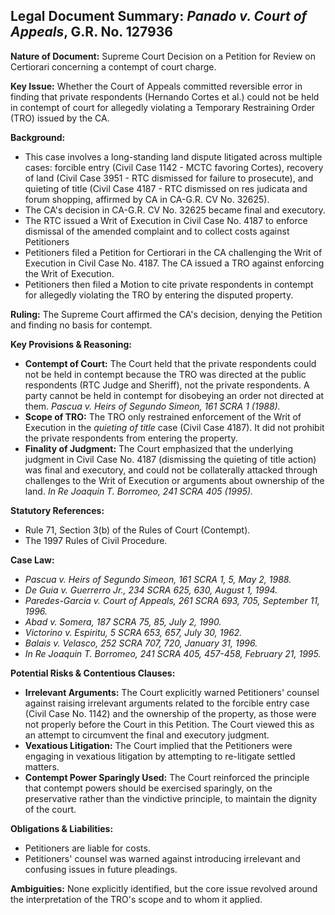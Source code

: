 ## Legal Document Summary: *Panado v. Court of Appeals*, G.R. No. 127936

**Nature of Document:** Supreme Court Decision on a Petition for Review on Certiorari concerning a contempt of court charge.

**Key Issue:** Whether the Court of Appeals committed reversible error in finding that private respondents (Hernando Cortes et al.) could not be held in contempt of court for allegedly violating a Temporary Restraining Order (TRO) issued by the CA.

**Background:**
*   This case involves a long-standing land dispute litigated across multiple cases: forcible entry (Civil Case 1142 - MCTC favoring Cortes), recovery of land (Civil Case 3951 - RTC dismissed for failure to prosecute), and quieting of title (Civil Case 4187 - RTC dismissed on res judicata and forum shopping, affirmed by CA in CA-G.R. CV No. 32625).
*   The CA's decision in CA-G.R. CV No. 32625 became final and executory.
*   The RTC issued a Writ of Execution in Civil Case No. 4187 to enforce dismissal of the amended complaint and to collect costs against Petitioners
*   Petitioners filed a Petition for Certiorari in the CA challenging the Writ of Execution in Civil Case No. 4187. The CA issued a TRO against enforcing the Writ of Execution.
*   Petitioners then filed a Motion to cite private respondents in contempt for allegedly violating the TRO by entering the disputed property.

**Ruling:** The Supreme Court affirmed the CA's decision, denying the Petition and finding no basis for contempt.

**Key Provisions & Reasoning:**

*   **Contempt of Court:** The Court held that the private respondents could not be held in contempt because the TRO was directed at the public respondents (RTC Judge and Sheriff), not the private respondents.  A party cannot be held in contempt for disobeying an order not directed at them. *Pascua v. Heirs of Segundo Simeon, 161 SCRA 1 (1988).*
*   **Scope of TRO:** The TRO only restrained enforcement of the Writ of Execution in the *quieting of title* case (Civil Case 4187).  It did not prohibit the private respondents from entering the property.
*   **Finality of Judgment:** The Court emphasized that the underlying judgment in Civil Case No. 4187 (dismissing the quieting of title action) was final and executory, and could not be collaterally attacked through challenges to the Writ of Execution or arguments about ownership of the land. *In Re Joaquin T. Borromeo, 241 SCRA 405 (1995).*

**Statutory References:**

*   Rule 71, Section 3(b) of the Rules of Court (Contempt).
*   The 1997 Rules of Civil Procedure.

**Case Law:**

*   *Pascua v. Heirs of Segundo Simeon, 161 SCRA 1, 5, May 2, 1988.*
*   *De Guia v. Guerrerro Jr., 234 SCRA 625, 630, August 1, 1994.*
*   *Paredes-Garcia v. Court of Appeals, 261 SCRA 693, 705, September 11, 1996.*
*   *Abad v. Somera, 187 SCRA 75, 85, July 2, 1990.*
*   *Victorino v. Espiritu, 5 SCRA 653, 657, July 30, 1962.*
*   *Balais v. Velasco, 252 SCRA 707, 720, January 31, 1996.*
*   *In Re Joaquin T. Borromeo, 241 SCRA 405, 457-458, February 21, 1995.*

**Potential Risks & Contentious Clauses:**

*   **Irrelevant Arguments:** The Court explicitly warned Petitioners' counsel against raising irrelevant arguments related to the forcible entry case (Civil Case No. 1142) and the ownership of the property, as those were not properly before the Court in this Petition. The Court viewed this as an attempt to circumvent the final and executory judgment.
*   **Vexatious Litigation:** The Court implied that the Petitioners were engaging in vexatious litigation by attempting to re-litigate settled matters.
*   **Contempt Power Sparingly Used:** The Court reinforced the principle that contempt powers should be exercised sparingly, on the preservative rather than the vindictive principle, to maintain the dignity of the court.

**Obligations & Liabilities:**

*   Petitioners are liable for costs.
*   Petitioners' counsel was warned against introducing irrelevant and confusing issues in future pleadings.

**Ambiguities:** None explicitly identified, but the core issue revolved around the interpretation of the TRO's scope and to whom it applied.
